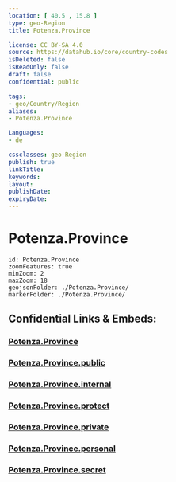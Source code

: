 ```yaml
---
location: [ 40.5 , 15.8 ] 
type: geo-Region
title: Potenza.Province

license: CC BY-SA 4.0
source: https://datahub.io/core/country-codes
isDeleted: false
isReadOnly: false
draft: false
confidential: public

tags:
- geo/Country/Region
aliases:
- Potenza.Province

Languages:
- de

cssclasses: geo-Region
publish: true
linkTitle: 
keywords: 
layout: 
publishDate: 
expiryDate: 
---
```


# Potenza.Province

```leaflet
id: Potenza.Province
zoomFeatures: true 
minZoom: 2 
maxZoom: 18
geojsonFolder: ./Potenza.Province/
markerFolder: ./Potenza.Province/
```


## Confidential Links & Embeds: 

### [Potenza.Province](/_Standards/Earth/Continent/Europe/Europe~South/Italy/regions~Italy/Basilicata/Potenza.Province.md) 

### [Potenza.Province.public](/_public/Earth/Continent/Europe/Europe~South/Italy/regions~Italy/Basilicata/Potenza.Province.public.md) 

### [Potenza.Province.internal](/_internal/Earth/Continent/Europe/Europe~South/Italy/regions~Italy/Basilicata/Potenza.Province.internal.md) 

### [Potenza.Province.protect](/_protect/Earth/Continent/Europe/Europe~South/Italy/regions~Italy/Basilicata/Potenza.Province.protect.md) 

### [Potenza.Province.private](/_private/Earth/Continent/Europe/Europe~South/Italy/regions~Italy/Basilicata/Potenza.Province.private.md) 

### [Potenza.Province.personal](/_personal/Earth/Continent/Europe/Europe~South/Italy/regions~Italy/Basilicata/Potenza.Province.personal.md) 

### [Potenza.Province.secret](/_secret/Earth/Continent/Europe/Europe~South/Italy/regions~Italy/Basilicata/Potenza.Province.secret.md)

